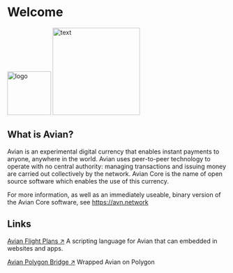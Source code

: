 # Welcome

<img src="https://aviannetwork.github.io/avian-docs/assets/img/image31.png" alt="logo" width="100"/>
<img src="https://aviannetwork.github.io/avian-docs/assets/img/image5.png" alt="text" width="200"/>

## What is Avian?

Avian is an experimental digital currency that enables instant payments to
anyone, anywhere in the world. Avian uses peer-to-peer technology to operate
with no central authority: managing transactions and issuing money are carried
out collectively by the network. Avian Core is the name of open source
software which enables the use of this currency.

For more information, as well as an immediately useable, binary version of
the Avian Core software, see https://avn.network

## Links

[Avian Flight Plans ↗](flightplans/a) 
A scripting language for Avian that can embedded in websites and apps.

[Avian Polygon Bridge ↗](wAVN/wavn) Wrapped Avian on Polygon
